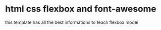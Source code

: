 # html css flexbox and font-awesome 
 this template has all the best informations to teach flexbox model
